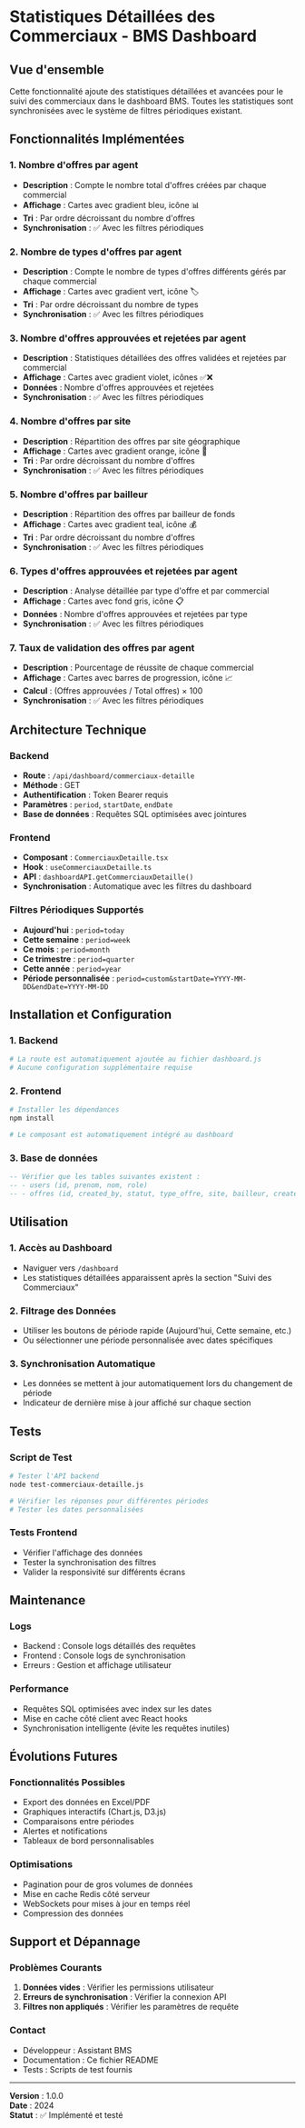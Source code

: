 # Statistiques Détaillées des Commerciaux - BMS Dashboard

## Vue d'ensemble

Cette fonctionnalité ajoute des statistiques détaillées et avancées pour le suivi des commerciaux dans le dashboard BMS. Toutes les statistiques sont synchronisées avec le système de filtres périodiques existant.

## Fonctionnalités Implémentées

### 1. Nombre d'offres par agent
- **Description** : Compte le nombre total d'offres créées par chaque commercial
- **Affichage** : Cartes avec gradient bleu, icône 📊
- **Tri** : Par ordre décroissant du nombre d'offres
- **Synchronisation** : ✅ Avec les filtres périodiques

### 2. Nombre de types d'offres par agent
- **Description** : Compte le nombre de types d'offres différents gérés par chaque commercial
- **Affichage** : Cartes avec gradient vert, icône 🏷️
- **Tri** : Par ordre décroissant du nombre de types
- **Synchronisation** : ✅ Avec les filtres périodiques

### 3. Nombre d'offres approuvées et rejetées par agent
- **Description** : Statistiques détaillées des offres validées et rejetées par commercial
- **Affichage** : Cartes avec gradient violet, icônes ✅❌
- **Données** : Nombre d'offres approuvées et rejetées
- **Synchronisation** : ✅ Avec les filtres périodiques

### 4. Nombre d'offres par site
- **Description** : Répartition des offres par site géographique
- **Affichage** : Cartes avec gradient orange, icône 🏢
- **Tri** : Par ordre décroissant du nombre d'offres
- **Synchronisation** : ✅ Avec les filtres périodiques

### 5. Nombre d'offres par bailleur
- **Description** : Répartition des offres par bailleur de fonds
- **Affichage** : Cartes avec gradient teal, icône 💰
- **Tri** : Par ordre décroissant du nombre d'offres
- **Synchronisation** : ✅ Avec les filtres périodiques

### 6. Types d'offres approuvées et rejetées par agent
- **Description** : Analyse détaillée par type d'offre et par commercial
- **Affichage** : Cartes avec fond gris, icône 📋
- **Données** : Nombre d'offres approuvées et rejetées par type
- **Synchronisation** : ✅ Avec les filtres périodiques

### 7. Taux de validation des offres par agent
- **Description** : Pourcentage de réussite de chaque commercial
- **Affichage** : Cartes avec barres de progression, icône 📈
- **Calcul** : (Offres approuvées / Total offres) × 100
- **Synchronisation** : ✅ Avec les filtres périodiques

## Architecture Technique

### Backend
- **Route** : `/api/dashboard/commerciaux-detaille`
- **Méthode** : GET
- **Authentification** : Token Bearer requis
- **Paramètres** : `period`, `startDate`, `endDate`
- **Base de données** : Requêtes SQL optimisées avec jointures

### Frontend
- **Composant** : `CommerciauxDetaille.tsx`
- **Hook** : `useCommerciauxDetaille.ts`
- **API** : `dashboardAPI.getCommerciauxDetaille()`
- **Synchronisation** : Automatique avec les filtres du dashboard

### Filtres Périodiques Supportés
- **Aujourd'hui** : `period=today`
- **Cette semaine** : `period=week`
- **Ce mois** : `period=month`
- **Ce trimestre** : `period=quarter`
- **Cette année** : `period=year`
- **Période personnalisée** : `period=custom&startDate=YYYY-MM-DD&endDate=YYYY-MM-DD`

## Installation et Configuration

### 1. Backend
```bash
# La route est automatiquement ajoutée au fichier dashboard.js
# Aucune configuration supplémentaire requise
```

### 2. Frontend
```bash
# Installer les dépendances
npm install

# Le composant est automatiquement intégré au dashboard
```

### 3. Base de données
```sql
-- Vérifier que les tables suivantes existent :
-- - users (id, prenom, nom, role)
-- - offres (id, created_by, statut, type_offre, site, bailleur, created_at)
```

## Utilisation

### 1. Accès au Dashboard
- Naviguer vers `/dashboard`
- Les statistiques détaillées apparaissent après la section "Suivi des Commerciaux"

### 2. Filtrage des Données
- Utiliser les boutons de période rapide (Aujourd'hui, Cette semaine, etc.)
- Ou sélectionner une période personnalisée avec dates spécifiques

### 3. Synchronisation Automatique
- Les données se mettent à jour automatiquement lors du changement de période
- Indicateur de dernière mise à jour affiché sur chaque section

## Tests

### Script de Test
```bash
# Tester l'API backend
node test-commerciaux-detaille.js

# Vérifier les réponses pour différentes périodes
# Tester les dates personnalisées
```

### Tests Frontend
- Vérifier l'affichage des données
- Tester la synchronisation des filtres
- Valider la responsivité sur différents écrans

## Maintenance

### Logs
- Backend : Console logs détaillés des requêtes
- Frontend : Console logs de synchronisation
- Erreurs : Gestion et affichage utilisateur

### Performance
- Requêtes SQL optimisées avec index sur les dates
- Mise en cache côté client avec React hooks
- Synchronisation intelligente (évite les requêtes inutiles)

## Évolutions Futures

### Fonctionnalités Possibles
- Export des données en Excel/PDF
- Graphiques interactifs (Chart.js, D3.js)
- Comparaisons entre périodes
- Alertes et notifications
- Tableaux de bord personnalisables

### Optimisations
- Pagination pour de gros volumes de données
- Mise en cache Redis côté serveur
- WebSockets pour mises à jour en temps réel
- Compression des données

## Support et Dépannage

### Problèmes Courants
1. **Données vides** : Vérifier les permissions utilisateur
2. **Erreurs de synchronisation** : Vérifier la connexion API
3. **Filtres non appliqués** : Vérifier les paramètres de requête

### Contact
- Développeur : Assistant BMS
- Documentation : Ce fichier README
- Tests : Scripts de test fournis

---

**Version** : 1.0.0  
**Date** : 2024  
**Statut** : ✅ Implémenté et testé
